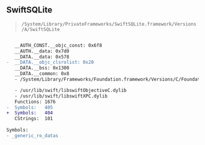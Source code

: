## SwiftSQLite

> `/System/Library/PrivateFrameworks/SwiftSQLite.framework/Versions/A/SwiftSQLite`

```diff

   __AUTH_CONST.__objc_const: 0x6f8
   __AUTH.__data: 0x7d0
   __DATA.__data: 0x578
-  __DATA.__objc_clsrolist: 0x20
   __DATA.__bss: 0x1300
   __DATA.__common: 0x8
   - /System/Library/Frameworks/Foundation.framework/Versions/C/Foundation

   - /usr/lib/swift/libswiftObjectiveC.dylib
   - /usr/lib/swift/libswiftXPC.dylib
   Functions: 1676
-  Symbols:   405
+  Symbols:   404
   CStrings:  101
 
Symbols:
- _generic_ro_datas

```

